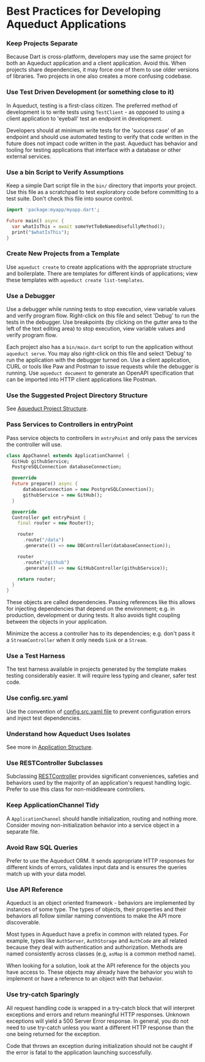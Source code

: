 # Best Practices for Developing Aqueduct Applications

### Keep Projects Separate

Because Dart is cross-platform, developers may use the same project for both an Aqueduct application and a client application. Avoid this. When projects share dependencies, it may force one of them to use older versions of libraries. Two projects in one also creates a more confusing codebase.

### Use Test Driven Development (or something close to it)

In Aqueduct, testing is a first-class citizen. The preferred method of development is to write tests using `TestClient` - as opposed to using a client application to 'eyeball' test an endpoint in development.

Developers should at minimum write tests for the 'success case' of an endpoint and should use automated testing to verify that code written in the future does not impact code written in the past. Aqueduct has behavior and tooling for testing applications that interface with a database or other external services.

### Use a bin Script to Verify Assumptions

Keep a simple Dart script file in the `bin/` directory that imports your project. Use this file as a scratchpad to test exploratory code before committing to a test suite. Don't check this file into source control.

```dart
import 'package:myapp/myapp.dart';

Future main() async {
  var whatIsThis = await someYetToBeNamedUsefullyMethod();
  print("$whatIsThis");
}
```

### Create New Projects from a Template

Use `aqueduct create` to create applications with the appropriate structure and boilerplate. There are templates for different kinds of applications; view these templates with `aqueduct create list-templates`.

### Use a Debugger

Use a debugger while running tests to stop execution, view variable values and verify program flow. Right-click on this file and select 'Debug' to run the tests in the debugger. Use breakpoints (by clicking on the gutter area to the left of the text editing area) to stop execution, view variable values and verify program flow.

Each project also has a `bin/main.dart` script to run the application without `aqueduct serve`. You may also right-click on this file and select 'Debug' to run the application with the debugger turned on. Use a client application, CURL or tools like Paw and Postman to issue requests while the debugger is running. Use `aqueduct document` to generate an OpenAPI specification that can be imported into HTTP client applications like Postman.

### Use the Suggested Project Directory Structure

See [Aqueduct Project Structure](../http/structure.md#aqueduct-project-structure-and-organization).

### Pass Services to Controllers in entryPoint

Pass service objects to controllers in `entryPoint` and only pass the services the controller will use.

```dart
class AppChannel extends ApplicationChannel {
  GitHub githubService;
  PostgreSQLConnection databaseConnection;

  @override
  Future prepare() async {
      databaseConnection = new PostgreSQLConnection();
      githubService = new GitHub();
  }

  @override
  Controller get entryPoint {
    final router = new Router();

    router
      .route("/data")
      .generate(() => new DBController(databaseConnection));

    router
      .route("/github")
      .generate(() => new GitHubController(githubService));

    return router;
  }
}
```

These objects are called dependencies. Passing references like this allows for injecting dependencies that depend on the environment; e.g. in production, development or during tests. It also avoids tight coupling between the objects in your application.

Minimize the access a controller has to its dependencies; e.g. don't pass it a `StreamController` when it only needs `Sink` or a `Stream`.

### Use a Test Harness

The test harness available in projects generated by the template makes testing considerably easier. It will require less typing and cleaner, safer test code.

### Use config.src.yaml

Use the convention of [config.src.yaml file](../http/configure.md) to prevent configuration errors and inject test dependencies.

### Understand how Aqueduct Uses Isolates

See more in [Application Structure](../http/structure.md).

### Use RESTController Subclasses

Subclassing [RESTController](../http/rest_controller.md) provides significant conveniences, safeties and behaviors used by the majority of an application's request handling logic. Prefer to use this class for non-middleware controllers.

### Keep ApplicationChannel Tidy

A `ApplicationChannel` should handle initialization, routing and nothing more. Consider moving non-initialization behavior into a service object in a separate file.

### Avoid Raw SQL Queries

Prefer to use the Aqueduct ORM. It sends appropriate HTTP responses for different kinds of errors, validates input data and is ensures the queries match up with your data model.

### Use API Reference

Aqueduct is an object oriented framework - behaviors are implemented by instances of some type. The types of objects, their properties and their behaviors all follow similar naming conventions to make the API more discoverable.

Most types in Aqueduct have a prefix in common with related types. For example, types like `AuthServer`, `AuthStorage` and `AuthCode` are all related because they deal with authentication and authorization. Methods are named consistently across classes (e.g, `asMap` is a common method name).

When looking for a solution, look at the API reference for the objects you have access to. These objects may already have the behavior you wish to implement or have a reference to an object with that behavior.

### Use try-catch Sparingly

All request handling code is wrapped in a try-catch block that will interpret exceptions and errors and return meaningful HTTP responses. Unknown exceptions will yield a 500 Server Error response. In general, you do not need to use try-catch unless you want a different HTTP response than the one being returned for the exception.

Code that throws an exception during initialization should not be caught if the error is fatal to the application launching successfully.
